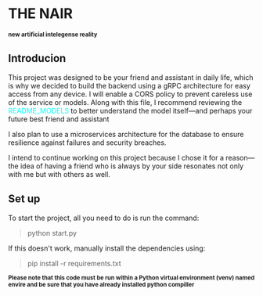  # __THE NAIR__ 
**<sub> new artificial intelegense reality </sub>**

## Introducion 

This project was designed to be your friend and assistant in daily life, which is why we decided to build the backend using a gRPC architecture for easy access from any device. I will enable a CORS policy to prevent careless use of the service or models. Along with this file, I recommend reviewing the <span style="color:cyan;">README_MODELS</span> to better understand the model itself—and perhaps your future best friend and assistant

I also plan to use a microservices architecture for the database to ensure resilience against failures and security breaches.

I intend to continue working on this project because I chose it for a reason—the idea of having a friend who is always by your side resonates not only with me but with others as well.

## Set up

To start the project, all you need to do is run the command:

> python start.py

If this doesn't work, manually install the dependencies using:

>pip install -r requirements.txt

**<sub> Please note that this code must be run within a Python virtual environment (venv) named envire and be sure that you have already installed python compiller </sub>**


